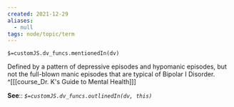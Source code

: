 ```yaml
---
created: 2021-12-29 
aliases:
  - null
tags: node/topic/term
---
```

`$=customJS.dv_funcs.mentionedIn(dv)`

Defined by a pattern of depressive episodes and hypomanic episodes, but not the full-blown manic episodes that are typical of Bipolar I Disorder.
 ^[[[course_Dr. K's Guide to Mental Health]]]

**See**::
*`$=customJS.dv_funcs.outlinedIn(dv, this)`*